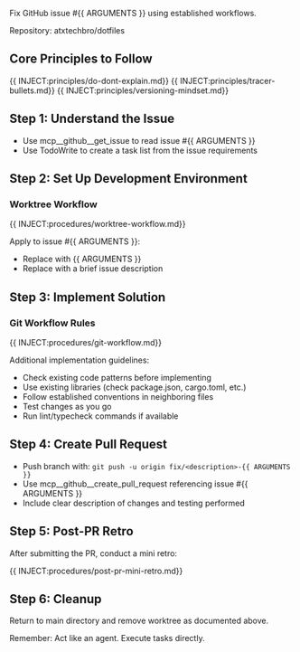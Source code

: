 Fix GitHub issue #{{ ARGUMENTS }} using established workflows.

Repository: atxtechbro/dotfiles

## Core Principles to Follow
{{ INJECT:principles/do-dont-explain.md}}
{{ INJECT:principles/tracer-bullets.md}}
{{ INJECT:principles/versioning-mindset.md}}

## Step 1: Understand the Issue
- Use mcp__github__get_issue to read issue #{{ ARGUMENTS }}
- Use TodoWrite to create a task list from the issue requirements

## Step 2: Set Up Development Environment

### Worktree Workflow
{{ INJECT:procedures/worktree-workflow.md}}

Apply to issue #{{ ARGUMENTS }}:
- Replace <NUMBER> with {{ ARGUMENTS }}
- Replace <description> with a brief issue description

## Step 3: Implement Solution

### Git Workflow Rules
{{ INJECT:procedures/git-workflow.md}}

Additional implementation guidelines:
- Check existing code patterns before implementing
- Use existing libraries (check package.json, cargo.toml, etc.)
- Follow established conventions in neighboring files
- Test changes as you go
- Run lint/typecheck commands if available

## Step 4: Create Pull Request
- Push branch with: `git push -u origin fix/<description>-{{ ARGUMENTS }}`
- Use mcp__github__create_pull_request referencing issue #{{ ARGUMENTS }}
- Include clear description of changes and testing performed

## Step 5: Post-PR Retro
After submitting the PR, conduct a mini retro:

{{ INJECT:procedures/post-pr-mini-retro.md}}

## Step 6: Cleanup
Return to main directory and remove worktree as documented above.

Remember: Act like an agent. Execute tasks directly.
